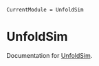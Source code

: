 ```@meta
CurrentModule = UnfoldSim
```

# UnfoldSim

Documentation for [UnfoldSim](https://github.com/behinger/UnfoldSim.jl).


